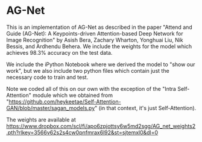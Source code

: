 # AG-Net
This is an implementation of AG-Net as described in the paper "Attend and Guide (AG-Net): A Keypoints-driven Attention-based Deep Network for Image Recognition" by  Asish Bera, Zachary Wharton, Yonghuai Liu, Nik Bessis, and Ardhendu Behera. We include the weights for the model which achieves 98.3% accuracy on the test data. 

We include the iPython Notebook where we derived the model to "show our work", but we also include two python files which contain just the necessary code to train and test.

Note we coded all of this on our own with the exception of the "Intra Self-Attention" module which we obtained from "https://github.com/heykeetae/Self-Attention-GAN/blob/master/sagan_models.py" (in that context, it's just Self-Attention). 

The weights are available at https://www.dropbox.com/scl/fi/apo6zpjottsy6w5md2sgg/AG_net_weights2.pth?rlkey=3566v62s2s4cw0pnfmrax6l92&st=sjtemxl0&dl=0
